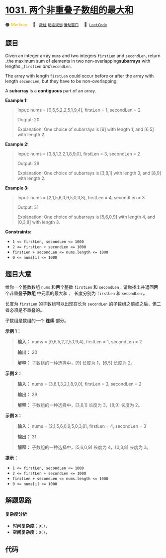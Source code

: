 # [1031. 两个非重叠子数组的最大和](https://leetcode.com/problems/maximum-sum-of-two-non-overlapping-subarrays)

🟠 <font color=#ffb800>Medium</font>&emsp; 🔖&ensp; [`数组`](/tag/array.md) [`动态规划`](/tag/dynamic-programming.md) [`滑动窗口`](/tag/sliding-window.md)&emsp; 🔗&ensp;[`LeetCode`](https://leetcode.com/problems/maximum-sum-of-two-non-overlapping-subarrays)

## 题目

Given an integer array `nums` and two integers `firstLen` and `secondLen`,
return _the maximum sum of elements in two non-overlapping**subarrays** with
lengths _`firstLen` _and_`secondLen`.

The array with length `firstLen` could occur before or after the array with
length `secondLen`, but they have to be non-overlapping.

A **subarray** is a **contiguous** part of an array.



**Example 1:**

> Input: nums = [0,6,5,2,2,5,1,9,4], firstLen = 1, secondLen = 2
> 
> Output: 20
> 
> Explanation: One choice of subarrays is [9] with length 1, and [6,5] with length 2.

**Example 2:**

> Input: nums = [3,8,1,3,2,1,8,9,0], firstLen = 3, secondLen = 2
> 
> Output: 29
> 
> Explanation: One choice of subarrays is [3,8,1] with length 3, and [8,9] with length 2.

**Example 3:**

> Input: nums = [2,1,5,6,0,9,5,0,3,8], firstLen = 4, secondLen = 3
> 
> Output: 31
> 
> Explanation: One choice of subarrays is [5,6,0,9] with length 4, and [0,3,8] with length 3.

**Constraints:**

  * `1 <= firstLen, secondLen <= 1000`
  * `2 <= firstLen + secondLen <= 1000`
  * `firstLen + secondLen <= nums.length <= 1000`
  * `0 <= nums[i] <= 1000`


## 题目大意

给你一个整数数组 `nums` 和两个整数 `firstLen` 和 `secondLen`，请你找出并返回两个非重叠**子数组** 中元素的最大和 _，_
长度分别为 `firstLen` 和 `secondLen` 。

长度为 `firstLen` 的子数组可以出现在长为 `secondLen` 的子数组之前或之后，但二者必须是不重叠的。

子数组是数组的一个 **连续** 部分。



**示例 1：**

> 
> 
> 
> 
> 
> **输入：** nums = [0,6,5,2,2,5,1,9,4], firstLen = 1, secondLen = 2
> 
> **输出：** 20
> 
> **解释：** 子数组的一种选择中，[9] 长度为 1，[6,5] 长度为 2。
> 
> 

**示例 2：**

> 
> 
> 
> 
> 
> **输入：** nums = [3,8,1,3,2,1,8,9,0], firstLen = 3, secondLen = 2
> 
> **输出：** 29
> 
> **解释：** 子数组的一种选择中，[3,8,1] 长度为 3，[8,9] 长度为 2。
> 
> 

**示例 3：**

> 
> 
> 
> 
> 
> **输入：** nums = [2,1,5,6,0,9,5,0,3,8], firstLen = 4, secondLen = 3
> 
> **输出：** 31
> 
> **解释：** 子数组的一种选择中，[5,6,0,9] 长度为 4，[0,3,8] 长度为 3。
> 
> 



**提示：**

  * `1 <= firstLen, secondLen <= 1000`
  * `2 <= firstLen + secondLen <= 1000`
  * `firstLen + secondLen <= nums.length <= 1000`
  * `0 <= nums[i] <= 1000`


## 解题思路

#### 复杂度分析

- **时间复杂度**：`O()`，
- **空间复杂度**：`O()`，

## 代码

```javascript

```
